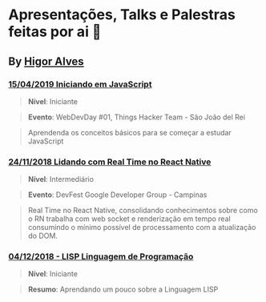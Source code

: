 # Apresentações, Talks e Palestras feitas por ai :metal:
## By [Higor Alves](https://github.com/HigorAlves)

### [15/04/2019 Iniciando em JavaScript](https://github.com/HigorAlves/-presentations/tree/master/Iniciando_em_Javascript_15:03:2019)
>**Nível**: Iniciante

>**Evento**: WebDevDay #01, Things Hacker Team - São João del Rei

>Aprendenda os conceitos básicos para se começar a estudar JavaScript

### [24/11/2018 Lidando com Real Time no React Native](https://github.com/HigorAlves/-presentations/tree/master/Lidando_com_Real_Time_React_Native_24:11:2018)
> **Nível**: Intermediário

> **Evento**: DevFest Google Developer Group - Campinas 

> Real Time no React Native, consolidando conhecimentos sobre como o RN trabalha com web socket e renderização em tempo real consumindo o mínimo possível de processamento com a atualização do DOM.

### [04/12/2018 - LISP Linguagem de Programação](https://github.com/HigorAlves/-presentations/tree/master/LISP_Linguagem_dde_Programa%C3%A7%C3%A3o_04:12:2018)
>**Nível**: Iniciante

> **Resumo**: Aprendando um pouco sobre a Linguagem LISP
